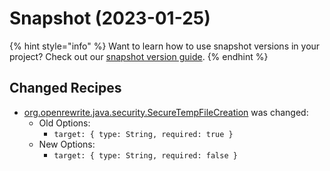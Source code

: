 # Snapshot (2023-01-25)

{% hint style="info" %}
Want to learn how to use snapshot versions in your project? Check out our [snapshot version guide](/reference/snapshot-instructions.md).
{% endhint %}

## Changed Recipes
* [org.openrewrite.java.security.SecureTempFileCreation](https://docs.openrewrite.org/reference/recipes/java/security/securetempfilecreation) was changed:
  * Old Options:
    * `target: { type: String, required: true }`
  * New Options:
    * `target: { type: String, required: false }`
